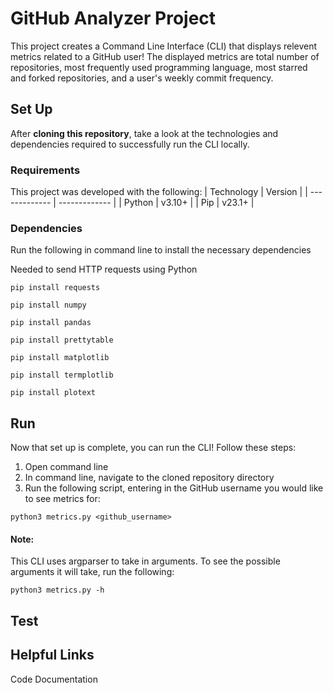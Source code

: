 # GitHub Analyzer Project

This project creates a Command Line Interface (CLI) that displays relevent metrics related to a GitHub user! The displayed metrics are total number of repositories, most frequently used programming language, most starred and forked repositories, and a user's weekly commit frequency.


## Set Up 
After **cloning this repository**, take a look at the technologies and dependencies required to successfully run the CLI locally. 

### Requirements 
This project was developed with the following: 
| Technology | Version |
| ------------- | ------------- |
| Python | v3.10+  |
| Pip  | v23.1+  |


### Dependencies 
Run the following in command line to install the necessary dependencies 

Needed to send HTTP requests using Python
```
pip install requests  
```

```
pip install numpy
```

```
pip install pandas
```

```
pip install prettytable
```

```
pip install matplotlib
```

```
pip install termplotlib
```

```
pip install plotext
```




## Run 
Now that set up is complete, you can run the CLI! Follow these steps: 
1. Open command line 
2. In command line, navigate to the cloned repository directory 
3. Run the following script, entering in the GitHub username you would like to see metrics for: 

```
python3 metrics.py <github_username>
```

#### Note: 
This CLI uses argparser to take in arguments. To see the possible arguments it will take, run the following: 
```
python3 metrics.py -h
```



## Test



## Helpful Links



Code Documentation 